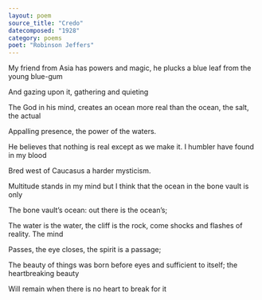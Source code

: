 ```yaml
---
layout: poem
source_title: "Credo"
datecomposed: "1928"
category: poems
poet: "Robinson Jeffers"
---
```

My friend from Asia has powers and magic, he plucks a blue leaf from the young blue-gum

And gazing upon it, gathering and quieting

The God in his mind, creates an ocean more real than the ocean, the salt, the actual

Appalling presence, the power of the waters.

He believes that nothing is real except as we make it. I humbler have found in my blood

Bred west of Caucasus a harder mysticism.

Multitude stands in my mind but I think that the ocean in the bone vault is only

The bone vault’s ocean: out there is the ocean’s;

The water is the water, the cliff is the rock, come shocks and flashes of reality. The mind

Passes, the eye closes, the spirit is a passage;

The beauty of things was born before eyes and sufficient to itself; the heartbreaking beauty

Will remain when there is no heart to break for it
